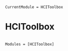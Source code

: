```@meta
CurrentModule = HCIToolbox
```

# HCIToolbox

```@index
```

```@autodocs
Modules = [HCIToolbox]
```
